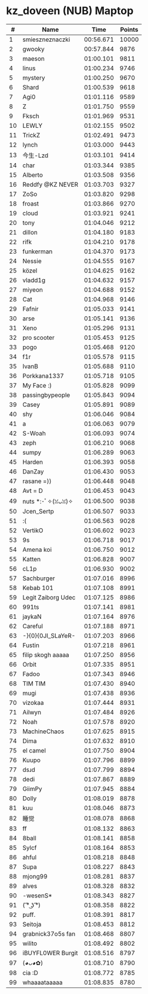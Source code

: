 # kz_doveen (NUB) Maptop

|  # | Name | Time | Points |
|-------------- | -------------- | -------------- | -------------- | 
| 1 | smieszneznaczki | 00:56.671 | 10000 | 
| 2 | gwooky | 00:57.844 | 9876 | 
| 3 | maeson | 01:00.101 | 9811 | 
| 4 | linus | 01:00.234 | 9746 | 
| 5 | mystery | 01:00.250 | 9670 | 
| 6 | Shard | 01:00.539 | 9618 | 
| 7 | Agi0 | 01:01.116 | 9589 | 
| 8 | Z | 01:01.750 | 9559 | 
| 9 | Fksch | 01:01.969 | 9531 | 
| 10 | LEWLY | 01:02.155 | 9502 | 
| 11 | TrickZ | 01:02.491 | 9473 | 
| 12 | lynch | 01:03.000 | 9443 | 
| 13 | 今生-Lzd | 01:03.101 | 9414 | 
| 14 | char | 01:03.344 | 9385 | 
| 15 | Alberto | 01:03.508 | 9356 | 
| 16 | Reddfy @KZ NEVER | 01:03.703 | 9327 | 
| 17 | ZoSo | 01:03.820 | 9298 | 
| 18 | froast | 01:03.866 | 9270 | 
| 19 | cloud | 01:03.921 | 9241 | 
| 20 | tony | 01:04.046 | 9212 | 
| 21 | dillon | 01:04.180 | 9183 | 
| 22 | rifk | 01:04.210 | 9178 | 
| 23 | funkerman | 01:04.370 | 9173 | 
| 24 | Nessie | 01:04.555 | 9167 | 
| 25 | közel | 01:04.625 | 9162 | 
| 26 | vladd1g | 01:04.632 | 9157 | 
| 27 | miyeon | 01:04.688 | 9152 | 
| 28 | Cat | 01:04.968 | 9146 | 
| 29 | Fafnir | 01:05.033 | 9141 | 
| 30 | arse | 01:05.141 | 9136 | 
| 31 | Xeno | 01:05.296 | 9131 | 
| 32 | pro scooter | 01:05.453 | 9125 | 
| 33 | pogo | 01:05.468 | 9120 | 
| 34 | f1r | 01:05.578 | 9115 | 
| 35 | IvanB | 01:05.688 | 9110 | 
| 36 | Porkkana1337 | 01:05.718 | 9105 | 
| 37 | My Face :) | 01:05.828 | 9099 | 
| 38 | passingbypeople | 01:05.843 | 9094 | 
| 39 | Casey | 01:05.891 | 9089 | 
| 40 | shy | 01:06.046 | 9084 | 
| 41 | a | 01:06.063 | 9079 | 
| 42 | S-Woah | 01:06.093 | 9074 | 
| 43 | zeph | 01:06.210 | 9068 | 
| 44 | sumpy | 01:06.289 | 9063 | 
| 45 | Harden | 01:06.393 | 9058 | 
| 46 | DanZay | 01:06.430 | 9053 | 
| 47 | rasane =)) | 01:06.448 | 9048 | 
| 48 | Avt = D | 01:06.453 | 9043 | 
| 49 | nuts *:･ﾟ✧(ꈍᴗꈍ)✧ | 01:06.500 | 9038 | 
| 50 | Jcen_Sertp | 01:06.507 | 9033 | 
| 51 | :( | 01:06.563 | 9028 | 
| 52 | VertikO | 01:06.602 | 9023 | 
| 53 | 9s | 01:06.718 | 9017 | 
| 54 | Amena koi | 01:06.750 | 9012 | 
| 55 | Katten | 01:06.828 | 9007 | 
| 56 | cL1p | 01:06.930 | 9002 | 
| 57 | Sachburger | 01:07.016 | 8996 | 
| 58 | Kebab 101 | 01:07.108 | 8991 | 
| 59 | Legit Zaiborg Udec | 01:07.125 | 8986 | 
| 60 | 991ts | 01:07.141 | 8981 | 
| 61 | jaykaN | 01:07.164 | 8976 | 
| 62 | Careful | 01:07.188 | 8971 | 
| 63 | -}{0}{0JI_SLaYeR- | 01:07.203 | 8966 | 
| 64 | Fustin | 01:07.218 | 8961 | 
| 65 | filip skogh aaaaa | 01:07.250 | 8956 | 
| 66 | Orbit | 01:07.335 | 8951 | 
| 67 | Fadoo | 01:07.343 | 8946 | 
| 68 | TIM TIM | 01:07.430 | 8940 | 
| 69 | mugi | 01:07.438 | 8936 | 
| 70 | vizokaa | 01:07.444 | 8931 | 
| 71 | Ailwyn | 01:07.484 | 8926 | 
| 72 | Noah | 01:07.578 | 8920 | 
| 73 | MachineChaos | 01:07.625 | 8915 | 
| 74 | Dima | 01:07.632 | 8910 | 
| 75 | el camel | 01:07.750 | 8904 | 
| 76 | Kuupo | 01:07.796 | 8899 | 
| 77 | dsɹd | 01:07.799 | 8894 | 
| 78 | dedi | 01:07.867 | 8889 | 
| 79 | GiimPy | 01:07.945 | 8884 | 
| 80 | Dolly | 01:08.019 | 8878 | 
| 81 | kuu | 01:08.046 | 8873 | 
| 82 | 睡觉 | 01:08.078 | 8868 | 
| 83 | ff | 01:08.132 | 8863 | 
| 84 | 8ball | 01:08.141 | 8858 | 
| 85 | Sylcf | 01:08.164 | 8853 | 
| 86 | ahful | 01:08.218 | 8848 | 
| 87 | Supa | 01:08.227 | 8843 | 
| 88 | mjong99 | 01:08.281 | 8837 | 
| 89 | alves | 01:08.328 | 8832 | 
| 90 | -wesenS* | 01:08.343 | 8827 | 
| 91 | ( ͡° ͜ʖ ͡°) | 01:08.358 | 8822 | 
| 92 | puff. | 01:08.391 | 8817 | 
| 93 | Seitoja | 01:08.453 | 8812 | 
| 94 | grabnick37o5s fan | 01:08.468 | 8807 | 
| 95 | wilito | 01:08.492 | 8802 | 
| 96 | iBUYFL0WER Burgit | 01:08.516 | 8797 | 
| 97 | (◕ᴗ◕✿) | 01:08.710 | 8790 | 
| 98 | cia :D | 01:08.772 | 8785 | 
| 99 | whaaaataaaaa | 01:08.835 | 8780 | 

